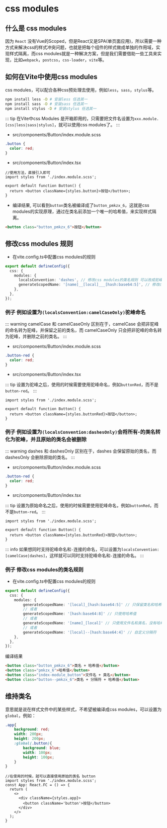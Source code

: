 # css modules

## 什么是 css modules

因为 `React` 没有Vue的Scoped，但是React又是SPA(单页面应用)，所以需要一种方式来解决css的样式冲突问题，也就是把每个组件的样式做成单独的作用域，实现样式隔离，而css modules就是一种解决方案，但是我们需要借助一些工具来实现，比如`webpack`，`postcss`，`css-loader`，`vite`等。

## 如何在Vite中使用css modules

css modules，可以配合各种css预处理去使用，例如`less`，`sass`，`stylus`等。

```sh
npm install less -D # 安装less 任选其一
npm install sass -D # 安装sass 任选其一
npm install stylus -D # 安装stylus 任选其一
```

::: tip
在Vite中css Modules 是开箱即用的，只需要把文件名设置为`xxx.module.[css|less|sass|stylus]`，就可以使用css modules了。
:::

- src/components/Button/index.module.scss

```scss
.button {
  color: red;
}
```

- src/components/Button/index.tsx

```tsx
//使用方法，直接引入即可
import styles from './index.module.scss';

export default function Button() {
  return <button className={styles.button}>按钮</button>;
}
```
- 编译结果, 可以看到`button`类名被编译成了`button_pmkzx_6`，这就是css modules的实现原理，通过在类名前添加一个唯一的哈希值，来实现样式隔离。

```html
<button class="button_pmkzx_6">按钮</button>
```

## 修改css modules 规则

- 在vite.config.ts中配置css modules的规则

```ts
export default defineConfig({
  css: {
    modules: {
      localsConvention: 'dashes', // 修改css modules的类名规则 可以改成驼峰命名 或者 xxx-xxx命名等
      generateScopedName: '[name]__[local]___[hash:base64:5]', // 修改css modules的类名规则
    },
  },
});
```

### 例子 例如设置为`(localsConvention:camelCaseOnly)`驼峰命名

::: warning
camelCase 和 camelCaseOnly 区别在于，camelCase 会把非驼峰的命名转为驼峰，并保留之前的类名，而 camelCaseOnly 只会把非驼峰的命名转为驼峰，并删除之前的类名。
:::

- src/components/Button/index.module.scss

```scss
.button-red {
  color: red;
}
```

- src/components/Button/index.tsx

::: tip
设置为驼峰之后，使用的时候需要使用驼峰命名，例如`buttonRed`，而不是`button-red`。
:::

```tsx
import styles from './index.module.scss';

export default function Button() {
  return <button className={styles.buttonRed}>按钮</button>;
}
```
### 例子 例如设置为`(localsConvention:dashesOnly)`会将所有-的类名转化为驼峰，并且原始的类名会被删除

::: warning
dashes 和 dashesOnly 区别在于，dashes 会保留原始的类名，而 dashesOnly 会删除原始的类名。
:::

- src/components/Button/index.module.scss

```scss
.button-red {
  color: red;
}
```

- src/components/Button/index.tsx

::: tip
设置为原始命名之后，使用的时候需要使用驼峰命名，例如`buttonRed`，而不是`button-red`。
:::

```tsx
import styles from './index.module.scss';

export default function Button() {
  return <button className={styles.buttonRed}>按钮</button>;
}
```

::: info
如果想同时支持驼峰命名和`-`连接的命名，可以设置为`localsConvention:[camelCase|dashes]`，这样就可以同时支持驼峰命名和`-`连接的命名。
:::


### 例子 修改css modules的类名规则

- 在vite.config.ts中配置css modules的规则

```ts
export default defineConfig({
  css: {
    modules: {
        generateScopedName: '[local]_[hash:base64:5]' // 只保留类名和哈希值
        // 或者
        generateScopedName: '[hash:base64:8]' // 只使用哈希值
        // 或者
        generateScopedName: '[name]_[local]' // 只使用文件名和类名，没有哈希
        // 或者
        generateScopedName: '[local]--[hash:base64:4]' // 自定义分隔符
    },
  },
});
```

编译结果

```html
<button class="button_pmkzx_6">类名 + 哈希值</button>
<button class="pmkzx_6">哈希值</button>
<button class="index-module_button">文件名 + 类名</button>
<button class="button--pmkzx_6">类名 + 分隔符 + 哈希值</button>
```

## 维持类名

意思就是说在样式文件中的某些样式，不希望被编译成css modules，可以设置为`global`，例如：

```scss
.app{
    background: red;
    width: 200px;
    height: 200px;
    :global(.button){
        background: blue;
        width: 100px;
        height: 100px;
    }
}
```
```tsx
//在使用的时候，就可以直接使用原始的类名 button
import styles from './index.module.scss';
const App: React.FC = () => {
  return (
    <>
      <div className={styles.app}>
        <button className='button'>按钮</button>
      </div>
    </>
  );
}

```